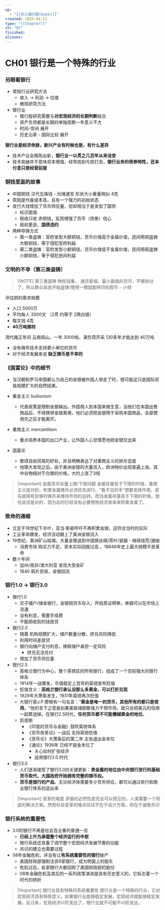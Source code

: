 ```yaml
---
up:
  - "[[买入银行股(book)]]"
created: 2025-04-22
type: "[[Chapter]]"
ch: "01"
finished: 
aliases:
---
```

# CH01 银行是一个特殊的行业


### 另眼看银行

- 常规行业研究方法
	- 收入 -> 利润 -> 估值
	- 微观研究方法
- 银行业
	- 银行股研究需要与**对宏观经济的长期判断**结合
	- 资产负债都是长期的单独观察一年意义不大
	- 时间-空间 展开
	- 历史沿革 - 国际比较 展开

**银行业是经济命脉，新兴产业有时候也是，有什么差异**

- 技术产业会推陈出新，**银行业一以贯之几百年从来没变**
- 技术突破并不意味资本增值，经常收到亏损打击，**银行业务的债券特性，还本付息只是经营前提**

### 铜钱里面的故事

- 中国铜钱 汉代五铢钱 - 光绪通宝 形状大小重量相似 4克
- 原因是作废成本高，且有一个强力的初始状态
- 发行大钱增加了货币供应量，但却相当于是发型了国债
	- 标识面值
	- 税收只收 赤侧钱，反而增强了货币（债券）信心
	- 政权更迭，**国债违约**
- 两种导铸方式
	- 第一类盗铸：官府发型大额铜钱，货币价值高于金属价值，民间用铜盗铸大额铜钱，等于侵犯官府利益
	- 第二类盗铸：官府发型小额铜钱，货币价值低于金属价值，民间用铜盗铸小额铜钱，等于侵犯民间利益

### 文明的不幸（第三类盗铸）


> [!NOTE] 第三类盗铸
> 物轻钱重， 通货紧缩，最小面值的货币，不够拆分了，所以群众自发开始盗铸/使用一眼就能辨识的假币 -  *小钱*

评估铜的需求规模

- 人口 5000万
- 平均每人 2000文 （2贯 约等于 2两白银）
- 每文钱 4克
- **40万吨铜材**

清代雍正年间 云南铜山，一年 3000吨，满负荷开采 130多年才能达到 40万吨


- 没有铸币技术支持更小单位的货币
- 对于经济发展来说 **缺乏铸币是不幸的**


### 《国富论》中的细节


- 当汉朝和罗马帝国都认为自己的金银被外国人带走了时，很可能这只是国际贸易规模扩大的自然结果。


- 重金主义 bullionism
	- 代表政策是限制金银输出。外国商人到本国来做生意，当他们在本国出售商品后，不得携带金银离境，他们必须把金银用于采购本国商品，全部使用完之后才能离开。
- 重商主义 mercantilism
	- 重点培养本国的出口产业，让外国人心甘情愿地把金银交出来
- 国富论
	- 歌颂自由贸易的好处，并且明确表达了对重商主义的排斥态度
	- 地理大发现之后，由于美洲金银的大量流入，欧洲物价出现普遍上涨。其中谷物相对于白银的价格，大约上涨了3倍




> [!important] 金属货币存量上限/下限问题
> 金属存量低于下限的时候，重商主义是对的，积累金属铸币必须优先进行。​“看不见的手”想要发挥作用，首先就得有足够的铸币来维持市场的运转。而当金属存量高于下限的时候，放任自流是对的，因为此时已经没有必要牺牲经济效率来积累金属了。


### 致命的通缩

- 立足于18世纪下半叶，亚当·斯密呼吁不再积累金银，这符合当时的实际
- 工业革命爆发，经济活动跟上了美洲金银流入
- 19世纪，美洲矿山枯竭，大量金银送到中国换丝绸/茶叶/瓷器 - 继续钱荒/通缩
	- 消费市场 购买力不足，资本实际回报过高 ，18848年史上最大规模平民革命
- 数十年间
	- 加州/南非/澳大利亚 发现大型金矿
	- 1840 鸦片贸易，金银回流


### 银行1.0 -> 银行3.0

- 银行1.0 
	- 交子铺户/储金银行，金银铜货币存入，开纸质证明单，单据可以在市场上流通
	- 没有利息，需要手续费
	- 不能把收到的钱放贷
- 银行2.0
	- 随着 机构规模扩大，储户数量分散，挤兑风险降低
	- 利用时间差放贷
	- 银行向储户支付利息，换取储户承担一定风险
		- 挤兑无法兑付
	- 增加了货币供应量
- 银行2.5
	- 英格兰银行为中心，整个英镑区的所有银行，组成了一个空前强大的银行体系
	- 1914年一战爆发，币值稳定上百年的英镑宣布贬值
	- 贬值含义：**英格兰银行承认没那么多黄金，可以打折兑现**
	- 1929年大萧条发生，1931年英镑再次贬值
	- 大银行家J.P.摩根有一句名言：​“**黄金是唯一的货币，其他所有的都只是信用**。​”他的言下之意是如果美联储胆敢强力干预市场，就只会把美元的信用一起葬送掉。在银行2.5时代，**任何货币都不可能僭越黄金的地位**。
	- 凯恩斯
		- 《印度的货币与金融》鼓吹英镑体系
		- 《货币改革论》一战后 支持英镑贬值
		- 《货币论》大萧条后的第二年 主张退出金本位
		- 《通论》1936年 已经不提金本位了
			- 关心如何扩张经济
			- 适用银行3.0 时代
- 银行3.0
	- 人们逐渐接受了银行3.0的关键更新：**贵金属的地位由中央银行发行的基础货币取代，大国政府开始拥有完整的铸币权。**
	- **货币是银行的产品**。无论经济体需要多少货币供应，都可以通过央行和商业银行体系创造出来


> [!important] 改革的难度
> 矛盾的必然性是完全可以预见的，人类需要一个彻底的解决方案。然而社会变革的难点往往不在于设计方案，而在于凝聚共识


### 银行系统的重要性


- 3.0的银行不再是社会百业重的普通一员
	- **已经上升为承载整个经济运行的中枢**
	- 银行系统还具备了调节整个宏观经济发展节奏的功能
	- 共识的建立也需要过程
- 08年金融危机，并没有让**有系统重要性的银行**破产
	- 美国财政部强制注资9家银行，成为明面上的股东
	- 危机过后，各家银行大都回购了美国财政部的股份
	- 08年金融危机及其后的一系列政策演进是具有历史意义的，它标志着一个时代的转折


> [!important] 银行业具有特殊的系统重要性
> 银行业是一个特殊的行业，它对宏观经济具有特殊意义。如果银行业能够稳定发展，宏观经济就能够稳定发展。反过来，宏观经济兴旺发达了，银行业就不可能不兴旺发达。

